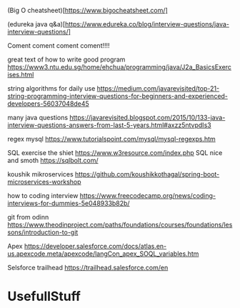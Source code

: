 (Big O cheatsheet)[https://www.bigocheatsheet.com/]

(edureka java q&a)[https://www.edureka.co/blog/interview-questions/java-interview-questions/]

Coment coment coment coment!!!!

great text of how to write good program https://www3.ntu.edu.sg/home/ehchua/programming/java/J2a_BasicsExercises.html

string algorithms for daily use https://medium.com/javarevisited/top-21-string-programming-interview-questions-for-beginners-and-experienced-developers-56037048de45

many java questions https://javarevisited.blogspot.com/2015/10/133-java-interview-questions-answers-from-last-5-years.html#axzz5ntvpdIs3

regex mysql https://www.tutorialspoint.com/mysql/mysql-regexps.htm

SQL exercise the shiet https://www.w3resource.com/index.php
SQL nice and smoth https://sqlbolt.com/

koushik mikroservices https://github.com/koushikkothagal/spring-boot-microservices-workshop

how to coding interview https://www.freecodecamp.org/news/coding-interviews-for-dummies-5e048933b82b/

git from odinn https://www.theodinproject.com/paths/foundations/courses/foundations/lessons/introduction-to-git


Apex https://developer.salesforce.com/docs/atlas.en-us.apexcode.meta/apexcode/langCon_apex_SOQL_variables.htm

Selsforce trailhead https://trailhead.salesforce.com/en

# UsefullStuff
